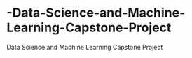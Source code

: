 # -Data-Science-and-Machine-Learning-Capstone-Project
 Data Science and Machine Learning Capstone Project
